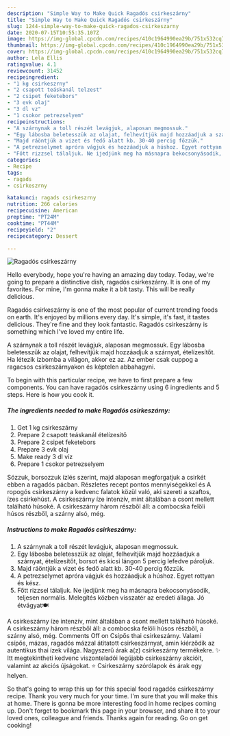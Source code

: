 ```yaml
---
description: "Simple Way to Make Quick Ragadós csirkeszárny"
title: "Simple Way to Make Quick Ragadós csirkeszárny"
slug: 1244-simple-way-to-make-quick-ragados-csirkeszarny
date: 2020-07-15T10:55:35.107Z
image: https://img-global.cpcdn.com/recipes/410c1964990ea29b/751x532cq70/ragados-csirkeszarny-recept-foto.jpg
thumbnail: https://img-global.cpcdn.com/recipes/410c1964990ea29b/751x532cq70/ragados-csirkeszarny-recept-foto.jpg
cover: https://img-global.cpcdn.com/recipes/410c1964990ea29b/751x532cq70/ragados-csirkeszarny-recept-foto.jpg
author: Lela Ellis
ratingvalue: 4.1
reviewcount: 31452
recipeingredient:
- "1 kg csirkeszrny"
- "2 csapott teáskanál telzest"
- "2 csipet feketebors"
- "3 evk olaj"
- "3 dl vz"
- "1 csokor petrezselyem"
recipeinstructions:
- "A szárnynak a toll részét levágjuk, alaposan megmossuk."
- "Egy lábosba beletesszük az olajat, felhevítjük majd hozzáadjuk a szárnyat, ételízesítőt, borsot és kicsi lángon 5 percig lefedve pároljuk."
- "Majd ráöntjük a vizet és fedő alatt kb. 30-40 percig főzzük."
- "A petrezselymet apróra vágjuk és hozzáadjuk a húshoz. Egyet rottyan és kész."
- "Főtt rizzsel tálaljuk. Ne ijedjünk meg ha másnapra bekocsonyásodik, teljesen normális. Melegítés közben visszatér az eredeti állaga. Jó étvágyat🍽"
categories:
- Recipe
tags:
- ragads
- csirkeszrny

katakunci: ragads csirkeszrny 
nutrition: 266 calories
recipecuisine: American
preptime: "PT24M"
cooktime: "PT44M"
recipeyield: "2"
recipecategory: Dessert

---
```



![Ragadós csirkeszárny](https://img-global.cpcdn.com/recipes/410c1964990ea29b/751x532cq70/ragados-csirkeszarny-recept-foto.jpg)

Hello everybody, hope you're having an amazing day today. Today, we're going to prepare a distinctive dish, ragadós csirkeszárny. It is one of my favorites. For mine, I'm gonna make it a bit tasty. This will be really delicious.

Ragadós csirkeszárny is one of the most popular of current trending foods on earth. It's enjoyed by millions every day. It's simple, it's fast, it tastes delicious. They're fine and they look fantastic. Ragadós csirkeszárny is something which I've loved my entire life.

A szárnynak a toll részét levágjuk, alaposan megmossuk. Egy lábosba beletesszük az olajat, felhevítjük majd hozzáadjuk a szárnyat, ételízesítőt. Ha létezik ízbomba a világon, akkor ez az. Az ember csak cuppog a ragacsos csirkeszárnyakon és képtelen abbahagyni.


To begin with this particular recipe, we have to first prepare a few components. You can have ragadós csirkeszárny using 6 ingredients and 5 steps. Here is how you cook it.

<!--inarticleads1-->

##### The ingredients needed to make Ragadós csirkeszárny:

1. Get 1 kg csirkeszárny
1. Prepare 2 csapott teáskanál ételízesítő
1. Prepare 2 csipet feketebors
1. Prepare 3 evk olaj
1. Make ready 3 dl víz
1. Prepare 1 csokor petrezselyem


Sózzuk, borsozzuk ízlés szerint, majd alaposan megforgatjuk a csirkét ebben a ragadós pácban. Részletes recept pontos mennyiségekkel és A ropogós csirkeszárny a kedvenc falatok közül való, aki szereti a szaftos, ízes csirkehúst. A csirkeszárny íze intenzív, mint általában a csont mellett található húsoké. A csirkeszárny három részből áll: a combocska felöli húsos részből, a szárny alsó, még. 

<!--inarticleads2-->

##### Instructions to make Ragadós csirkeszárny:

1. A szárnynak a toll részét levágjuk, alaposan megmossuk.
1. Egy lábosba beletesszük az olajat, felhevítjük majd hozzáadjuk a szárnyat, ételízesítőt, borsot és kicsi lángon 5 percig lefedve pároljuk.
1. Majd ráöntjük a vizet és fedő alatt kb. 30-40 percig főzzük.
1. A petrezselymet apróra vágjuk és hozzáadjuk a húshoz. Egyet rottyan és kész.
1. Főtt rizzsel tálaljuk. Ne ijedjünk meg ha másnapra bekocsonyásodik, teljesen normális. Melegítés közben visszatér az eredeti állaga. Jó étvágyat🍽


A csirkeszárny íze intenzív, mint általában a csont mellett található húsoké. A csirkeszárny három részből áll: a combocska felöli húsos részből, a szárny alsó, még. Comments Off on Csípős thai csirkeszárny. Valami csípős, mázas, ragadós mázzal átitatott csirkeszárnyat, amin kiérződik az autentikus thai ízek világa. Nagyszerű árak a(z) csirkeszárny termékekre. ✨ Itt megtekintheti kedvenc viszonteladói legújabb csirkeszárny akcióit, valamint az akciós újságokat. ⭐ Csirkeszárny szórólapok és árak egy helyen. 

So that's going to wrap this up for this special food ragadós csirkeszárny recipe. Thank you very much for your time. I'm sure that you will make this at home. There is gonna be more interesting food in home recipes coming up. Don't forget to bookmark this page in your browser, and share it to your loved ones, colleague and friends. Thanks again for reading. Go on get cooking!
